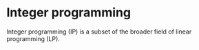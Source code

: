 Integer programming
==================
Integer programming (IP) is a subset of the broader field of linear programming (LP).
